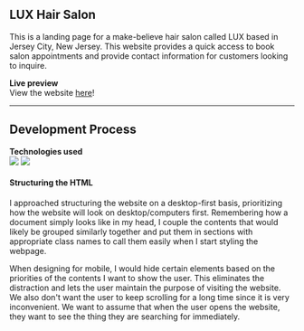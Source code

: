 ## LUX Hair Salon
This is a landing page for a make-believe hair salon called LUX based in Jersey City, New Jersey. This website provides a quick access to book salon appointments and provide contact information for customers looking to inquire.

**Live preview**
<br>View the website [here](https://luxhairsalon.netlify.app/)!

---

## Development Process
**Technologies used**
<br><img src='https://img.shields.io/badge/-HTML5-orange?style=flat-square'/> <img src='https://img.shields.io/badge/-CSS3-blue?style=flat-square'/>

#### Structuring the HTML
I approached structuring the website on a desktop-first basis, prioritizing how the website will look on desktop/computers first. Remembering how a document simply looks like in my head, I couple the contents that would likely be grouped similarly together and put them in sections with appropriate class names to call them easily when I start styling the webpage.

When designing for mobile, I would hide certain elements based on the priorities of the contents I want to show the user. This eliminates the distraction and lets the user maintain the purpose of visiting the website. We also don't want the user to keep scrolling for a long time since it is very inconvenient. We want to assume that when the user opens the website, they want to see the thing they are searching for immediately.
